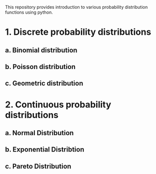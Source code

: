 This repository provides introduction to various probability distribution functions using python.

# 1. Discrete probability distributions
##  a. Binomial distribution
##  b. Poisson distribution
##  c. Geometric distribution
# 2. Continuous probability distributions
##  a. Normal Distribution
##  b. Exponential Distribtion
##  c. Pareto Distribution
